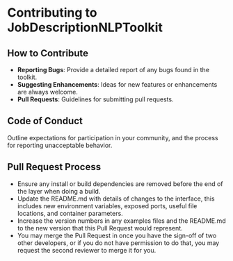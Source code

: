 # Contributing to JobDescriptionNLPToolkit

## How to Contribute
- **Reporting Bugs**: Provide a detailed report of any bugs found in the toolkit.
- **Suggesting Enhancements**: Ideas for new features or enhancements are always welcome.
- **Pull Requests**: Guidelines for submitting pull requests.

## Code of Conduct
Outline expectations for participation in your community, and the process for reporting unacceptable behavior.

## Pull Request Process
- Ensure any install or build dependencies are removed before the end of the layer when doing a build.
- Update the README.md with details of changes to the interface, this includes new environment variables, exposed ports, useful file locations, and container parameters.
- Increase the version numbers in any examples files and the README.md to the new version that this Pull Request would represent.
- You may merge the Pull Request in once you have the sign-off of two other developers, or if you do not have permission to do that, you may request the second reviewer to merge it for you.
